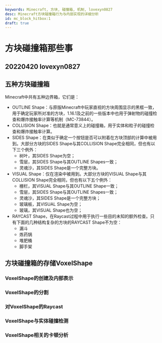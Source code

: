```yaml
---
keywords: Minecraft, 方块, 碰撞箱, 机制, lovexyn0827
desc: Minecraft方块碰撞箱行为与内部实现的详细分析
id: mc_block_hitbox:1
draft: true
---
```


# 方块碰撞箱那些事

## 20220420 lovexyn0827

## 五种方块碰撞箱

Minecraft中共有五种边界箱，它们是：

- OUTLINE Shape：与原版Minecraft中玩家直视的方块周围显示的黑框一致，用于确定玩家所对准的方块，1.16.1及之前的一些版本中也用于弹射物的碰撞检查和爆炸接触率计算等机制（MC-73844）。
- COLLISION Shape：也就是通常意义上的碰撞箱，用于实体和粒子的碰撞检查和爆炸接触率计算。
- SIDES Shape：在类似于确定一个按钮是否可以附着在方块顶部的计算中被用到。大部分方块的SIDES Shape与其COLLISION Shape完全相同，但也有以下三个例外：
  - 树叶，其SIDES Shape为空；
  - 雪层，其SIDES Shape与其OUTLINE Shapes一致；
  - 灵魂沙，其SIDES Shape是一个完整方块。
- VISUAL Shape：仅在渲染中被用到。大部分方块的VISUAL Shape与其COLLISION Shape完全相同，但也有以下五个例外：
  - 栅栏，其VISUAL Shape与其OUTLINE Shape一致；
  - 雪层，其SIDES Shape与其OUTLINE Shapes一致；
  - 灵魂沙，其SIDES Shape是一个完整方块；
  - 玻璃板，其VISUAL Shape为空；
  - 玻璃，其VISUAL Shape也为空；
- RAYCAST Shape，在Raycast过程中用于执行一些目的未知的额外检查。只有下面的几种结构复杂的方块的RAYCAST Shape不为空：
  - 漏斗
  - 炼药锅
  - 堆肥桶
  - 脚手架

## 方块碰撞箱的存储VoxelShape

### VoxelShape的创建及内部表示

### VoxelShape的分割

### 对VoxelShape的Raycast

### VoxelShape与实体碰撞检测

### VoxelShape相关的卡顿分析
